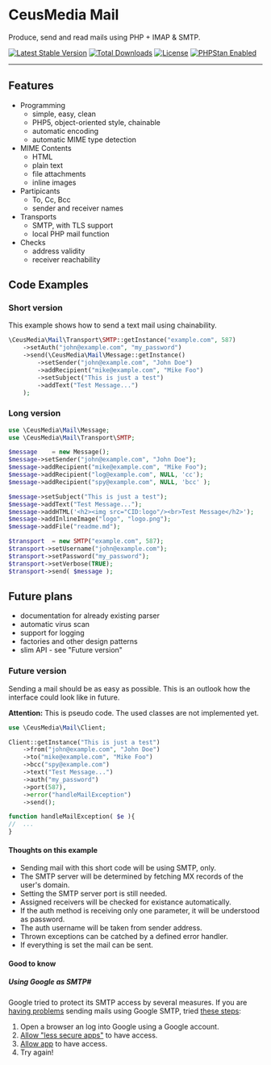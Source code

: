# CeusMedia Mail

Produce, send and read mails using PHP + IMAP & SMTP.

[![Latest Stable Version](https://poser.pugx.org/ceus-media/mail/v)](//packagist.org/packages/ceus-media/mail)
[![Total Downloads](https://poser.pugx.org/ceus-media/mail/downloads)](//packagist.org/packages/ceus-media/mail)
[![License](https://poser.pugx.org/ceus-media/mail/license)](//packagist.org/packages/ceus-media/mail)
<a href="https://phpstan.org/"><img src="https://img.shields.io/badge/PHPStan-enabled-brightgreen.svg?style=flat" alt="PHPStan Enabled"></a>

----

## Features
- Programming
  - simple, easy, clean
  - PHP5, object-oriented style, chainable
  - automatic encoding
  - automatic MIME type detection
- MIME Contents
  - HTML
  - plain text
  - file attachments
  - inline images
- Partipicants
  - To, Cc, Bcc
  - sender and receiver names
- Transports
  - SMTP, with TLS support
  - local PHP mail function
- Checks
  - address validity
  - receiver reachability

## Code Examples

### Short version

This example shows how to send a text mail using chainability.

```php
\CeusMedia\Mail\Transport\SMTP::getInstance("example.com", 587)
	->setAuth("john@example.com", "my_password")
	->send(\CeusMedia\Mail\Message::getInstance()
		->setSender("john@example.com", "John Doe")
		->addRecipient("mike@example.com", "Mike Foo")
		->setSubject("This is just a test")
		->addText("Test Message...")
	);
```

### Long version

```php
use \CeusMedia\Mail\Message;
use \CeusMedia\Mail\Transport\SMTP;

$message	= new Message();
$message->setSender("john@example.com", "John Doe");
$message->addRecipient("mike@example.com", "Mike Foo");
$message->addRecipient("log@example.com", NULL, 'cc');
$message->addRecipient("spy@example.com", NULL, 'bcc' );

$message->setSubject("This is just a test");
$message->addText("Test Message...");
$message->addHTML('<h2><img src="CID:logo"/><br>Test Message</h2>');
$message->addInlineImage("logo", "logo.png");
$message->addFile("readme.md");

$transport	= new SMTP("example.com", 587);
$transport->setUsername("john@example.com");
$transport->setPassword("my_password");
$transport->setVerbose(TRUE);
$transport->send( $message );
```

## Future plans
- documentation for already existing parser
- automatic virus scan
- support for logging
- factories and other design patterns
- slim API - see "Future version"

### Future version

Sending a mail should be as easy as possible.
This is an outlook how the interface could look like in future.

**Attention:** This is pseudo code. The used classes are not implemented yet.

```php
use \CeusMedia\Mail\Client;

Client::getInstance("This is just a test")
	->from("john@example.com", "John Doe")
	->to("mike@example.com", "Mike Foo")
	->bcc("spy@example.com")
	->text("Test Message...")
	->auth("my_password")
	->port(587),
	->error("handleMailException")
	->send();

function handleMailException( $e ){
//  ...
}
```

#### Thoughts on this example
- Sending mail with this short code will be using SMTP, only.
- The SMTP server will be determined by fetching MX records of the user's domain.
- Setting the SMTP server port is still needed.
- Assigned receivers will be checked for existance automatically.
- If the auth method is receiving only one parameter, it will be understood as password.
- The auth username will be taken from sender address.
- Thrown exceptions can be catched by a defined error handler.
- If everything is set the mail can be sent.


#### Good to know

##### Using Google as SMTP#

Google tried to protect its SMTP access by several measures.
If you are [having problems](https://support.google.com/accounts/answer/6009563) sending mails using Google SMTP, tried [these steps](https://serverfault.com/a/745666):

1. Open a browser an log into Google using a Google account.
2. [Allow "less secure apps"](https://www.google.com/settings/security/lesssecureapps) to have access.
3. [Allow app](https://accounts.google.com/DisplayUnlockCaptcha) to have access.
4. Try again! 
